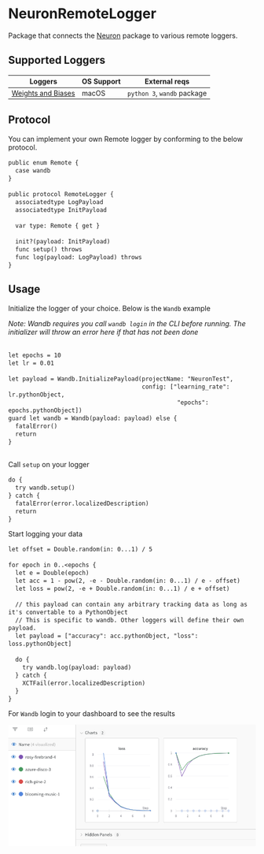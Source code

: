 # NeuronRemoteLogger

Package that connects the [Neuron](https://github.com/wvabrinskas/Neuron) package to various remote loggers.


## Supported Loggers
| Loggers       | OS Support | External reqs |
| ------------- | ---------- | ------------- |
| [Weights and Biases](https://wandb.ai/home) | macOS | `python 3`, `wandb` package |

## Protocol 
You can implement your own Remote logger by conforming to the below protocol.

```
public enum Remote {
  case wandb
}

public protocol RemoteLogger {
  associatedtype LogPayload
  associatedtype InitPayload
  
  var type: Remote { get }
  
  init?(payload: InitPayload)
  func setup() throws
  func log(payload: LogPayload) throws
}
```

## Usage

Initialize the logger of your choice. Below is the `Wandb` example

*Note: Wandb requires you call `wandb login` in the CLI before running. The initializer will throw an error here if that has not been done*
```

let epochs = 10
let lr = 0.01

let payload = Wandb.InitializePayload(projectName: "NeuronTest",
                                      config: ["learning_rate": lr.pythonObject,
                                                "epochs": epochs.pythonObject])
guard let wandb = Wandb(payload: payload) else {
  fatalError()
  return
}
      
```

Call `setup` on your logger

```
do {
  try wandb.setup()
} catch {
  fatalError(error.localizedDescription)
  return
}
```

Start logging your data

```
let offset = Double.random(in: 0...1) / 5

for epoch in 0..<epochs {
  let e = Double(epoch)
  let acc = 1 - pow(2, -e - Double.random(in: 0...1) / e - offset)
  let loss = pow(2, -e + Double.random(in: 0...1) / e + offset)
  
  // this payload can contain any arbitrary tracking data as long as it's convertable to a PythonObject
  // This is specific to wandb. Other loggers will define their own payload.
  let payload = ["accuracy": acc.pythonObject, "loss": loss.pythonObject]
  
  do {
    try wandb.log(payload: payload)
  } catch {
    XCTFail(error.localizedDescription)
  }
}

```
For `Wandb` login to your dashboard to see the results

<img width="700" src="images/charts.png"> 

